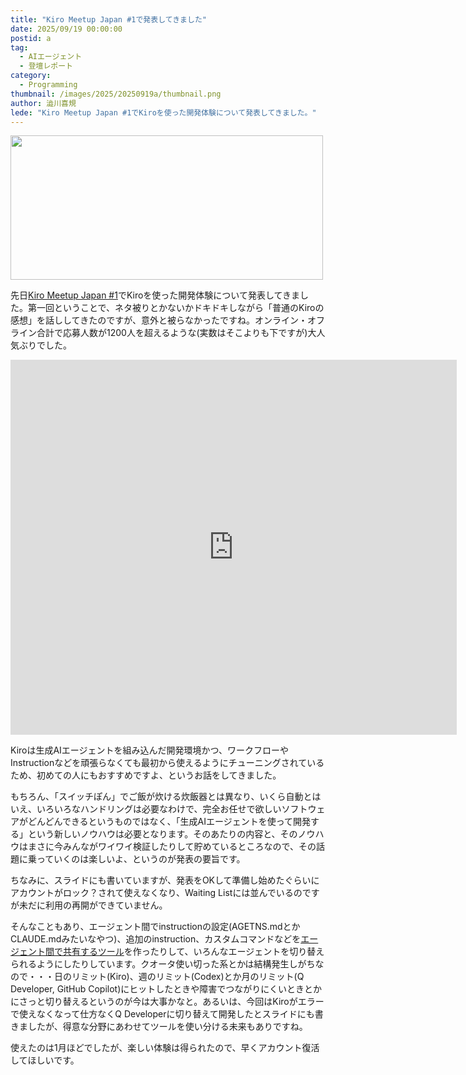 ```yaml
---
title: "Kiro Meetup Japan #1で発表してきました"
date: 2025/09/19 00:00:00
postid: a
tag:
  - AIエージェント
  - 登壇レポート
category:
  - Programming
thumbnail: /images/2025/20250919a/thumbnail.png
author: 澁川喜規
lede: "Kiro Meetup Japan #1でKiroを使った開発体験について発表してきました。"
---
```


<img src="/images/2025/20250919a/kiro.png" alt="" width="500" height="231">

先日[Kiro Meetup Japan #1](https://findy.connpass.com/event/365956/)でKiroを使った開発体験について発表してきました。第一回ということで、ネタ被りとかないかドキドキしながら「普通のKiroの感想」を話ししてきたのですが、意外と被らなかったですね。オンライン・オフライン合計で応募人数が1200人を超えるような(実数はそこよりも下ですが)大人気ぶりでした。

<iframe class="slideshare-responsive" src="https://www.slideshare.net/slideshow/embed_code/key/1L2DrqwOGZwCpg?hostedIn=slideshare&page=upload" width="714" height="600" frameborder="0" marginwidth="0" marginheight="0" scrolling="no"></iframe>

Kiroは生成AIエージェントを組み込んだ開発環境かつ、ワークフローやInstructionなどを頑張らなくても最初から使えるようにチューニングされているため、初めての人にもおすすめですよ、というお話をしてきました。

もちろん、「スイッチぽん」でご飯が炊ける炊飯器とは異なり、いくら自動とはいえ、いろいろなハンドリングは必要なわけで、完全お任せで欲しいソフトウェアがどんどんできるというものではなく、「生成AIエージェントを使って開発する」という新しいノウハウは必要となります。そのあたりの内容と、そのノウハウはまさに今みんながワイワイ検証したりして貯めているところなので、その話題に乗っていくのは楽しいよ、というのが発表の要旨です。

ちなみに、スライドにも書いていますが、発表をOKして準備し始めたぐらいにアカウントがロック？されて使えなくなり、Waiting Listには並んでいるのですが未だに利用の再開ができていません。

そんなこともあり、エージェント間でinstructionの設定(AGETNS.mdとかCLAUDE.mdみたいなやつ)、追加のinstruction、カスタムコマンドなどを[エージェント間で共有するツール](https://github.com/shibukawa/anyagent)を作ったりして、いろんなエージェントを切り替えられるようにしたりしています。クオータ使い切った系とかは結構発生しがちなので・・・日のリミット(Kiro)、週のリミット(Codex)とか月のリミット(Q Developer, GitHub Copilot)にヒットしたときや障害でつながりにくいときとかにさっと切り替えるというのが今は大事かなと。あるいは、今回はKiroがエラーで使えなくなって仕方なくQ Developerに切り替えて開発したとスライドにも書きましたが、得意な分野にあわせてツールを使い分ける未来もありですね。

使えたのは1月ほどでしたが、楽しい体験は得られたので、早くアカウント復活してほしいです。
